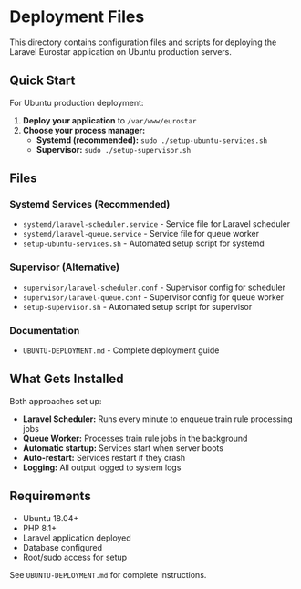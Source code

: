 # Deployment Files

This directory contains configuration files and scripts for deploying the Laravel Eurostar application on Ubuntu production servers.

## Quick Start

For Ubuntu production deployment:

1. **Deploy your application** to `/var/www/eurostar`
2. **Choose your process manager:**
   - **Systemd (recommended):** `sudo ./setup-ubuntu-services.sh`
   - **Supervisor:** `sudo ./setup-supervisor.sh`

## Files

### Systemd Services (Recommended)
- `systemd/laravel-scheduler.service` - Service file for Laravel scheduler
- `systemd/laravel-queue.service` - Service file for queue worker
- `setup-ubuntu-services.sh` - Automated setup script for systemd

### Supervisor (Alternative)
- `supervisor/laravel-scheduler.conf` - Supervisor config for scheduler
- `supervisor/laravel-queue.conf` - Supervisor config for queue worker  
- `setup-supervisor.sh` - Automated setup script for supervisor

### Documentation
- `UBUNTU-DEPLOYMENT.md` - Complete deployment guide

## What Gets Installed

Both approaches set up:
- **Laravel Scheduler:** Runs every minute to enqueue train rule processing jobs
- **Queue Worker:** Processes train rule jobs in the background
- **Automatic startup:** Services start when server boots
- **Auto-restart:** Services restart if they crash
- **Logging:** All output logged to system logs

## Requirements

- Ubuntu 18.04+
- PHP 8.1+
- Laravel application deployed
- Database configured
- Root/sudo access for setup

See `UBUNTU-DEPLOYMENT.md` for complete instructions. 
